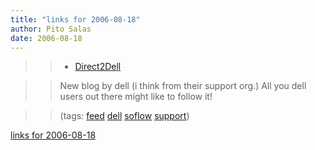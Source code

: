 ```yaml
---
title: "links for 2006-08-18"
author: Pito Salas
date: 2006-08-18
---
```



>>

>>   * [Direct2Dell](<http://www.direct2dell.com/one2one/rss.aspx>)

>>

>> New blog by dell (i think from their support org.) All you dell users out
there might like to follow it!

>>

>> (tags: [feed](<http://del.icio.us/pitosalas/feed>)
[dell](<http://del.icio.us/pitosalas/dell>)
[soflow](<http://del.icio.us/pitosalas/soflow>)
[support](<http://del.icio.us/pitosalas/support>))

>>

>>


[links for 2006-08-18](None)
